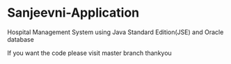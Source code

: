# Sanjeevni-Application
Hospital Management System using Java Standard Edition(JSE) and Oracle database

If you want the code please visit master branch thankyou
